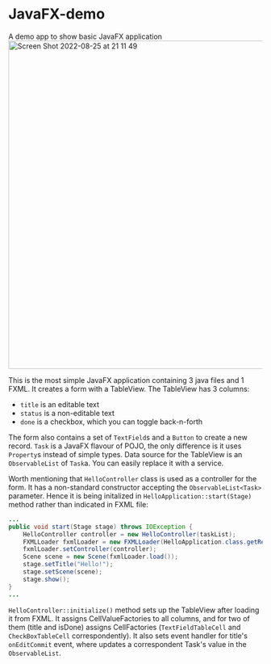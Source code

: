 # JavaFX-demo
A demo app to show basic JavaFX application
<img width="650" alt="Screen Shot 2022-08-25 at 21 11 49" src="https://user-images.githubusercontent.com/1935211/186748969-8559b673-1883-49bf-9204-c075f60814da.png">

This is the most simple JavaFX application containing 3 java files and 1 FXML.
It creates a form with a TableView.
The TableView has 3 columns:
* `title` is an editable text
* `status` is a non-editable text
* `done` is a checkbox, which you can toggle back-n-forth

The form also contains a set of `TextField`s and a `Button` to create a new record.
`Task` is a JavaFX flavour of POJO, the only difference is it uses `Property`s instead of simple types.
Data source for the TableView is an `ObservableList` of `Task`a.
You can easily replace it with a service.

Worth mentioning that `HelloController` class is used as a controller for the form.
It has a non-standard constructor accepting the `ObservableList<Task>` parameter.
Hence it is being initalized in `HelloApplication::start(Stage)` method rather than indicated in FXML file:
```HelloApplication.java
...
public void start(Stage stage) throws IOException {
    HelloController controller = new HelloController(taskList);
    FXMLLoader fxmlLoader = new FXMLLoader(HelloApplication.class.getResource("hello-view.fxml"));
    fxmlLoader.setController(controller);
    Scene scene = new Scene(fxmlLoader.load());
    stage.setTitle("Hello!");
    stage.setScene(scene);
    stage.show();
}
...
```

`HelloController::initialize()` method sets up the TableView after loading it from FXML.
It assigns CellValueFactories to all columns, and for two of them (title and isDone) assigns CellFactories (`TextFieldTableCell` and `CheckBoxTableCell` correspondently).
It also sets event handler for title's `onEditCommit` event, where updates a correspondent Task's value in the `ObservableList`.
